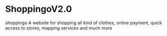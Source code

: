 # ShoppingoV2.0
shoppingo A website for shopping all kind of clothes, online payment, quick access to stores, mapping services and much more
